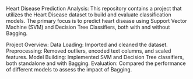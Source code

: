 Heart Disease Prediction Analysis:
This repository contains a project that utilizes the Heart Disease dataset to build and evaluate classification models. The primary focus is to predict heart disease using Support Vector Machine (SVM) and Decision Tree Classifiers, both with and without Bagging.

Project Overview:
Data Loading: Imported and cleaned the dataset.
Preprocessing: Removed outliers, encoded text columns, and scaled features.
Model Building: Implemented SVM and Decision Tree classifiers, both standalone and with Bagging.
Evaluation: Compared the performance of different models to assess the impact of Bagging.

